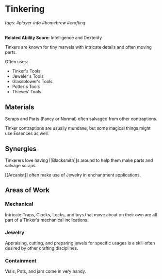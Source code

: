 # Tinkering
###### tags: #player-info #homebrew #crafting
**Related Ability Score:** Intelligence and Dexterity

Tinkers are known for tiny marvels with intricate details and often moving parts.

Often uses:

- Tinker's Tools
- Jeweler's Tools
- Glassblower's Tools
- Potter's Tools
- Thieves' Tools


## Materials
Scraps and Parts (Fancy or Normal) often salvaged from other contraptions.

Tinker contraptions are usually mundane, but some magical things might use Essences as well.

## Synergies
Tinkerers love having [[Blacksmith]]s around to help them make parts and salvage scraps.

[[Arcanist]] often make use of Jewelry in enchantment applications.

## Areas of Work

### Mechanical
Intricate Traps, Clocks, Locks, and toys that move about on their own are all part of a Tinker's mechanical inclications.

### Jewelry
Appraising, cutting, and preparing jewels for specific usages is a skill often desired by other crafting disciplines.

### Containment
Vials, Pots, and jars come in very handy.


